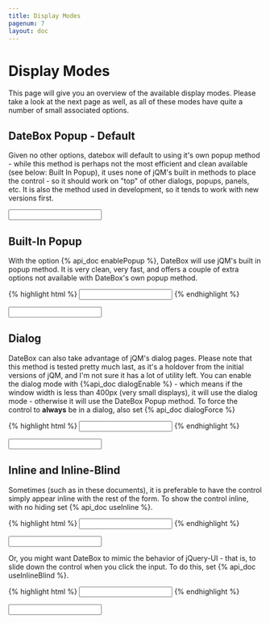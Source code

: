 ```yaml
---
title: Display Modes
pagenum: 7
layout: doc
---
```


# Display Modes
This page will give you an overview of the available display modes.  Please take
a look at the next page as well, as all of these modes have  quite a number of small
associated options.

## DateBox Popup - Default
Given no other options, datebox will default to using it's own popup method - while
this method is perhaps not the most efficient and clean available (see below: Built
In Popup), it uses none of jQM's built in methods to place the control - so it should
work on "top" of other dialogs, popups, panels, etc. It is also the method used in
development, so it tends to work with new versions first.
	
<div><input type="text" data-role="datebox" data-options='{"mode":"calbox", "useFocus":true}'></div>

## Built-In Popup
With the option {% api_doc enablePopup %}, DateBox will use jQM's built in popup
method.  It is very clean, very fast, and offers a couple of extra options not available
with DateBox's own popup method.

{% highlight html %}
<input type="text" data-role="datebox" data-options='{"mode":"calbox", "enablePopup":true}'>
{% endhighlight %}

<div><input type="text" data-role="datebox" data-options='{"mode":"calbox", "useFocus":true, "enablePopup":true}'></div>

## Dialog
DateBox can also take advantage of jQM's dialog pages.  Please note that this method
is tested pretty much last, as it's a holdover from the initial versions of jQM, and
I'm not sure it has a lot of utility left.  You can enable the dialog mode with {%api_doc dialogEnable %} - 
which means if the window width is less than 400px (very small displays), it will
use the dialog mode - otherwise it will use the DateBox Popup method.  To force the
control to **always** be in a dialog, also set {% api_doc dialogForce %}

{% highlight html %}
<input type="text" data-role="datebox" data-options='{"mode":"calbox", "dialogEnable":true, "dialogForce":true}'>
{% endhighlight %}

<div><input type="text" data-role="datebox" data-options='{"mode":"calbox", "useFocus":true, "dialogEnable":true, "dialogForce":true}'></div>

## Inline and Inline-Blind
Sometimes (such as in these documents), it is preferable to have the control simply
appear inline with the rest of the form.  To show the control inline, with no hiding
set {% api_doc useInline %}.

{% highlight html %}
<input type="text" data-role="datebox" data-options='{"mode":"calbox", "useInline":true}'>
{% endhighlight %}

<div><input type="text" data-role="datebox" data-options='{"mode":"calbox", "useInline": true}'></div>

Or, you might want DateBox to mimic the behavior of jQuery-UI - that is, to slide
down the control when you click the input.  To do this, set {% api_doc useInlineBlind %}.

{% highlight html %}
<input type="text" data-role="datebox" data-options='{"mode":"calbox", "useInlineBlind":true}'>
{% endhighlight %}

<div><input type="text" data-role="datebox" data-options='{"mode":"calbox", "useInlineBlind":true, "useFocus":true}'></div>
